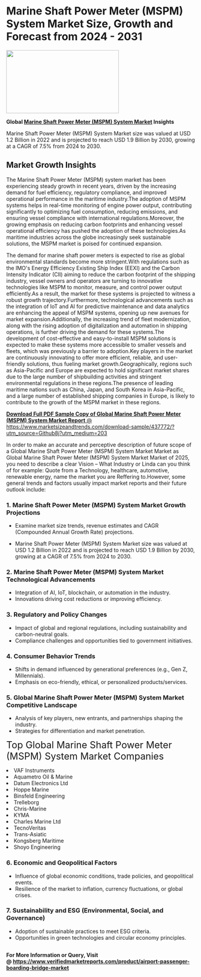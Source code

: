 <H1>Marine Shaft Power Meter (MSPM) System Market Size, Growth and Forecast from 2024 - 2031</H1><img class="aligncenter size-medium wp-image-584254" src="https://thirdeyenews.in/wp-content/uploads/2024/09/Global-Market-Research-300x168.jpeg" alt="" width="300" height="168" /><p><strong>Global&nbsp;<a href="https://www.marketsizeandtrends.com/download-sample/437772/?utm_source=Github8j?utm_medium=203">Marine Shaft Power Meter (MSPM) System Market</a> Insights</strong></p><p>Marine Shaft Power Meter (MSPM) System Market size was valued at USD 1.2 Billion in 2022 and is projected to reach USD 1.9 Billion by 2030, growing at a CAGR of 7.5% from 2024 to 2030.</p><p><h2>Market Growth Insights</h2> <p>The Marine Shaft Power Meter (MSPM) system market has been experiencing steady growth in recent years, driven by the increasing demand for fuel efficiency, regulatory compliance, and improved operational performance in the maritime industry.The adoption of MSPM systems helps in real-time monitoring of engine power output, contributing significantly to optimizing fuel consumption, reducing emissions, and ensuring vessel compliance with international regulations.Moreover, the growing emphasis on reducing carbon footprints and enhancing vessel operational efficiency has pushed the adoption of these technologies.As maritime industries across the globe increasingly seek sustainable solutions, the MSPM market is poised for continued expansion.</p> <p><a href="#"></a></p> <p>The demand for marine shaft power meters is expected to rise as global environmental standards become more stringent.With regulations such as the IMO's Energy Efficiency Existing Ship Index (EEXI) and the Carbon Intensity Indicator (CII) aiming to reduce the carbon footprint of the shipping industry, vessel owners and operators are turning to innovative technologies like MSPM to monitor, measure, and control power output efficiently.As a result, the market for these systems is projected to witness a robust growth trajectory.Furthermore, technological advancements such as the integration of IoT and AI for predictive maintenance and data analytics are enhancing the appeal of MSPM systems, opening up new avenues for market expansion.Additionally, the increasing trend of fleet modernization, along with the rising adoption of digitalization and automation in shipping operations, is further driving the demand for these systems.The development of cost-effective and easy-to-install MSPM solutions is expected to make these systems more accessible to smaller vessels and fleets, which was previously a barrier to adoption.Key players in the market are continuously innovating to offer more efficient, reliable, and user-friendly solutions, thus fueling market growth.Geographically, regions such as Asia-Pacific and Europe are expected to hold significant market shares due to the large number of shipbuilding activities and stringent environmental regulations in these regions.The presence of leading maritime nations such as China, Japan, and South Korea in Asia-Pacific, and a large number of established shipping companies in Europe, is likely to contribute to the growth of the MSPM market in these regions.<p><a href="#"></p><p><span class=""><strong>Download Full PDF Sample Copy of Global Marine Shaft Power Meter (MSPM) System Market Report</strong> @ <a href="https://www.marketsizeandtrends.com/download-sample/437772/?utm_source=Github8j?utm_medium=203" target="_blank">https://www.marketsizeandtrends.com/download-sample/437772/?utm_source=Github8j?utm_medium=203</a></span></p><p>In order to make an accurate and perceptive description of future scope of a Global&nbsp;Marine Shaft Power Meter (MSPM) System Market Market as Global&nbsp;Marine Shaft Power Meter (MSPM) System Market Market of 2025, you need to describe a clear Vision &ndash; What Industry or Linda can you think of for example: Quote from a Technology, healthcare, automotive, renewable energy, name the market you are Reffering to.However, some general trends and factors usually impact market reports and their future outlook include:</p><h3>1.&nbsp;<strong>Marine Shaft Power Meter (MSPM) System Market Growth Projections</strong></h3><ul><li>Examine market size trends, revenue estimates and CAGR (Compounded Annual Growth Rate) projections.</li><li><p>Marine Shaft Power Meter (MSPM) System Market size was valued at USD 1.2 Billion in 2022 and is projected to reach USD 1.9 Billion by 2030, growing at a CAGR of 7.5% from 2024 to 2030.</p></li></ul><h3>2.&nbsp;<strong>Marine Shaft Power Meter (MSPM) System Market Technological Advancements</strong></h3><ul><li>Integration of AI, IoT, blockchain, or automation in the industry.</li><li>Innovations driving cost reductions or improving efficiency.</li></ul><h3>3.&nbsp;<strong>Regulatory and Policy Changes</strong></h3><ul><li>Impact of global and regional regulations, including sustainability and carbon-neutral goals.</li><li>Compliance challenges and opportunities tied to government initiatives.</li></ul><h3>4.&nbsp;<strong>Consumer Behavior Trends</strong></h3><ul><li>Shifts in demand influenced by generational preferences (e.g., Gen Z, Millennials).</li><li>Emphasis on eco-friendly, ethical, or personalized products/services.</li></ul><h3>5.&nbsp;<strong>Global Marine Shaft Power Meter (MSPM) System Market Competitive Landscape</strong></h3><ul><li>Analysis of key players, new entrants, and partnerships shaping the industry.</li><li>Strategies for differentiation and market penetration.</li></ul><p data-pm-slice="1 1 []"><span style="color: inherit; font-family: inherit; font-size: 25px;">Top Global Marine Shaft Power Meter (MSPM) System Market Companies</span></p><div class="" data-test-id=""><p><li>VAF Instruments</li><li> Aquametro Oil & Marine</li><li> Datum Electronics Ltd</li><li> Hoppe Marine</li><li> Binsfeld Engineering</li><li> Trelleborg</li><li> Chris-Marine</li><li> KYMA</li><li> Charles Marine Ltd</li><li> TecnoVeritas</li><li> Trans-Asiatic</li><li> Kongsberg Maritime</li><li> Shoyo Engineering</li></p></div><h3>6.&nbsp;<strong>Economic and Geopolitical Factors</strong></h3><ul><li>Influence of global economic conditions, trade policies, and geopolitical events.</li><li>Resilience of the market to inflation, currency fluctuations, or global crises.</li></ul><h3>7.&nbsp;<strong>Sustainability and ESG (Environmental, Social, and Governance)</strong></h3><ul><li>Adoption of sustainable practices to meet ESG criteria.</li><li>Opportunities in green technologies and circular economy principles.</li></ul><h2><strong style="font-size: 14px;">For More Information or Query, Visit @&nbsp;</strong><a style="background-color: #ffffff; font-size: 14px;" href="https://www.marketsizeandtrends.com/report/marine-shaft-power-meter-mspm-system-market/" target="_blank">https://www.verifiedmarketreports.com/product/airport-passenger-boarding-bridge-market</a></h2>